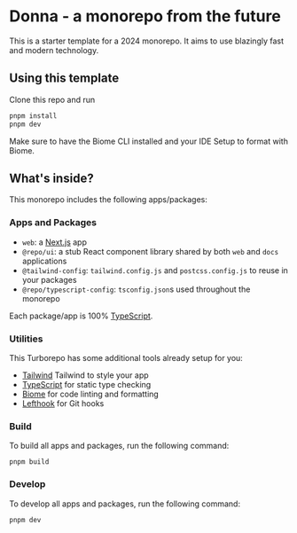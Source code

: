 # Donna - a monorepo from the future 

This is a starter template for a 2024 monorepo.
It aims to use blazingly fast and modern technology.

## Using this template 

Clone this repo and run 

```sh
pnpm install
pnpm dev
```

Make sure to have the Biome CLI installed and your IDE Setup to format with Biome.

## What's inside?

This monorepo includes the following apps/packages:

### Apps and Packages

- `web`: a [Next.js](https://nextjs.org/) app
- `@repo/ui`: a stub React component library shared by both `web` and `docs` applications
- `@tailwind-config`: `tailwind.config.js` and `postcss.config.js` to reuse in your packages
- `@repo/typescript-config`: `tsconfig.json`s used throughout the monorepo

Each package/app is 100% [TypeScript](https://www.typescriptlang.org/).

### Utilities

This Turborepo has some additional tools already setup for you:

- [Tailwind](https://tailwindcss.com/) Tailwind to style your app
- [TypeScript](https://www.typescriptlang.org/) for static type checking
- [Biome](https://biomejs.dev/) for code linting and formatting
- [Lefthook](https://github.com/evilmartians/lefthook) for Git hooks

### Build

To build all apps and packages, run the following command:

```
pnpm build
```

### Develop

To develop all apps and packages, run the following command:

```
pnpm dev
```